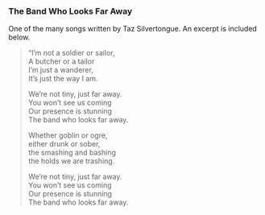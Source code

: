 ### **The Band Who Looks Far Away**

One of the many songs written by Taz Silvertongue. An excerpt is included below.

> “I’m not a soldier or sailor,  
> A butcher or a tailor  
> I’m just a wanderer,  
> It’s just the way I am.
>
> We’re not tiny, just far away.  
> You won’t see us coming  
> Our presence is stunning  
> The band who looks far away.
>
> Whether goblin or ogre,  
> either drunk or sober,  
> the smashing and bashing  
> the holds we are trashing.
>
> We’re not tiny, just far away.  
> You won’t see us coming  
> Our presence is stunning  
> The band who looks far away.



